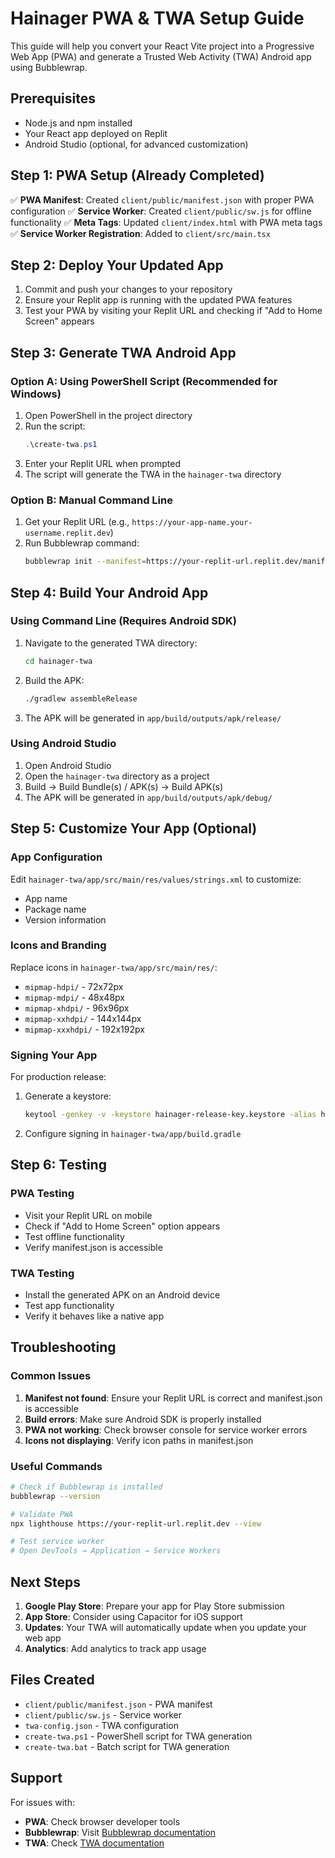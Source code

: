 # Hainager PWA & TWA Setup Guide

This guide will help you convert your React Vite project into a Progressive Web App (PWA) and generate a Trusted Web Activity (TWA) Android app using Bubblewrap.

## Prerequisites

- Node.js and npm installed
- Your React app deployed on Replit
- Android Studio (optional, for advanced customization)

## Step 1: PWA Setup (Already Completed)

✅ **PWA Manifest**: Created `client/public/manifest.json` with proper PWA configuration
✅ **Service Worker**: Created `client/public/sw.js` for offline functionality
✅ **Meta Tags**: Updated `client/index.html` with PWA meta tags
✅ **Service Worker Registration**: Added to `client/src/main.tsx`

## Step 2: Deploy Your Updated App

1. Commit and push your changes to your repository
2. Ensure your Replit app is running with the updated PWA features
3. Test your PWA by visiting your Replit URL and checking if "Add to Home Screen" appears

## Step 3: Generate TWA Android App

### Option A: Using PowerShell Script (Recommended for Windows)

1. Open PowerShell in the project directory
2. Run the script:
   ```powershell
   .\create-twa.ps1
   ```
3. Enter your Replit URL when prompted
4. The script will generate the TWA in the `hainager-twa` directory

### Option B: Manual Command Line

1. Get your Replit URL (e.g., `https://your-app-name.your-username.replit.dev`)
2. Run Bubblewrap command:
   ```bash
   bubblewrap init --manifest=https://your-replit-url.replit.dev/manifest.json --directory=hainager-twa
   ```

## Step 4: Build Your Android App

### Using Command Line (Requires Android SDK)

1. Navigate to the generated TWA directory:
   ```bash
   cd hainager-twa
   ```

2. Build the APK:
   ```bash
   ./gradlew assembleRelease
   ```

3. The APK will be generated in `app/build/outputs/apk/release/`

### Using Android Studio

1. Open Android Studio
2. Open the `hainager-twa` directory as a project
3. Build → Build Bundle(s) / APK(s) → Build APK(s)
4. The APK will be generated in `app/build/outputs/apk/debug/`

## Step 5: Customize Your App (Optional)

### App Configuration

Edit `hainager-twa/app/src/main/res/values/strings.xml` to customize:
- App name
- Package name
- Version information

### Icons and Branding

Replace icons in `hainager-twa/app/src/main/res/`:
- `mipmap-hdpi/` - 72x72px
- `mipmap-mdpi/` - 48x48px
- `mipmap-xhdpi/` - 96x96px
- `mipmap-xxhdpi/` - 144x144px
- `mipmap-xxxhdpi/` - 192x192px

### Signing Your App

For production release:

1. Generate a keystore:
   ```bash
   keytool -genkey -v -keystore hainager-release-key.keystore -alias hainager -keyalg RSA -keysize 2048 -validity 10000
   ```

2. Configure signing in `hainager-twa/app/build.gradle`

## Step 6: Testing

### PWA Testing
- Visit your Replit URL on mobile
- Check if "Add to Home Screen" option appears
- Test offline functionality
- Verify manifest.json is accessible

### TWA Testing
- Install the generated APK on an Android device
- Test app functionality
- Verify it behaves like a native app

## Troubleshooting

### Common Issues

1. **Manifest not found**: Ensure your Replit URL is correct and manifest.json is accessible
2. **Build errors**: Make sure Android SDK is properly installed
3. **PWA not working**: Check browser console for service worker errors
4. **Icons not displaying**: Verify icon paths in manifest.json

### Useful Commands

```bash
# Check if Bubblewrap is installed
bubblewrap --version

# Validate PWA
npx lighthouse https://your-replit-url.replit.dev --view

# Test service worker
# Open DevTools → Application → Service Workers
```

## Next Steps

1. **Google Play Store**: Prepare your app for Play Store submission
2. **App Store**: Consider using Capacitor for iOS support
3. **Updates**: Your TWA will automatically update when you update your web app
4. **Analytics**: Add analytics to track app usage

## Files Created

- `client/public/manifest.json` - PWA manifest
- `client/public/sw.js` - Service worker
- `twa-config.json` - TWA configuration
- `create-twa.ps1` - PowerShell script for TWA generation
- `create-twa.bat` - Batch script for TWA generation

## Support

For issues with:
- **PWA**: Check browser developer tools
- **Bubblewrap**: Visit [Bubblewrap documentation](https://github.com/GoogleChromeLabs/bubblewrap)
- **TWA**: Check [TWA documentation](https://developers.google.com/web/android/trusted-web-activity)
